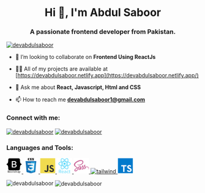 <h1 align="center">Hi 👋, I'm Abdul Saboor</h1>
<h3 align="center">A passionate frontend developer from Pakistan.</h3>

<p align="left"> <a href="https://github.com/ryo-ma/github-profile-trophy"><img src="https://github-profile-trophy.vercel.app/?username=devabdulsaboor" alt="devabdulsaboor" /></a> </p>

- 👯 I’m looking to collaborate on **Frontend Using ReactJs**

- 👨‍💻 All of my projects are available at [https://devabdulsaboor.netlify.app](https://devabdulsaboor.netlify.app/)

- 💬 Ask me about **React, Javascript, Html and CSS**

- 📫 How to reach me **devabdulsaboor1@gmail.com**

<h3 align="left">Connect with me:</h3>
<p align="left">
<a href="https://linkedin.com/in/devabdulsaboor" target="blank"><img align="center" src="https://raw.githubusercontent.com/rahuldkjain/github-profile-readme-generator/master/src/images/icons/Social/linked-in-alt.svg" alt="devabdulsaboor" height="30" width="40" /></a>
<a href="https://fb.com/devabdulsaboor" target="blank"><img align="center" src="https://raw.githubusercontent.com/rahuldkjain/github-profile-readme-generator/master/src/images/icons/Social/facebook.svg" alt="devabdulsaboor" height="30" width="40" /></a>
</p>

<h3 align="left">Languages and Tools:</h3>
<p align="left"> <a href="https://getbootstrap.com" target="_blank" rel="noreferrer"> <img src="https://raw.githubusercontent.com/devicons/devicon/master/icons/bootstrap/bootstrap-plain-wordmark.svg" alt="bootstrap" width="40" height="40"/> </a> <a href="https://www.w3schools.com/css/" target="_blank" rel="noreferrer"> <img src="https://raw.githubusercontent.com/devicons/devicon/master/icons/css3/css3-original-wordmark.svg" alt="css3" width="40" height="40"/> </a> <a href="https://developer.mozilla.org/en-US/docs/Web/JavaScript" target="_blank" rel="noreferrer"> <img src="https://raw.githubusercontent.com/devicons/devicon/master/icons/javascript/javascript-original.svg" alt="javascript" width="40" height="40"/> </a> <a href="https://reactjs.org/" target="_blank" rel="noreferrer"> <img src="https://raw.githubusercontent.com/devicons/devicon/master/icons/react/react-original-wordmark.svg" alt="react" width="40" height="40"/> </a> <a href="https://sass-lang.com" target="_blank" rel="noreferrer"> <img src="https://raw.githubusercontent.com/devicons/devicon/master/icons/sass/sass-original.svg" alt="sass" width="40" height="40"/> </a> <a href="https://tailwindcss.com/" target="_blank" rel="noreferrer"> <img src="https://www.vectorlogo.zone/logos/tailwindcss/tailwindcss-icon.svg" alt="tailwind" width="40" height="40"/> </a> <a href="https://www.typescriptlang.org/" target="_blank" rel="noreferrer"> <img src="https://raw.githubusercontent.com/devicons/devicon/master/icons/typescript/typescript-original.svg" alt="typescript" width="40" height="40"/> </a> </p>

<p><img align="left" src="https://github-readme-stats.vercel.app/api/top-langs?username=devabdulsaboor&show_icons=true&locale=en&layout=compact" alt="devabdulsaboor" /></p>

<p>&nbsp;<img align="center" src="https://github-readme-stats.vercel.app/api?username=devabdulsaboor&show_icons=true&locale=en" alt="devabdulsaboor" /></p>
